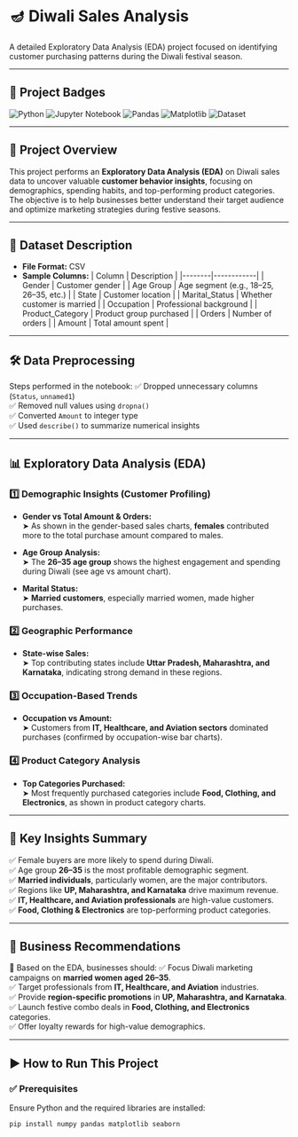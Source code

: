 # 🪔 Diwali Sales Analysis  
A detailed Exploratory Data Analysis (EDA) project focused on identifying customer purchasing patterns during the Diwali festival season.

---

## 📛 Project Badges  
![Python](https://img.shields.io/badge/Python-3.x-blue)
![Jupyter Notebook](https://img.shields.io/badge/Jupyter-Notebook-orange)
![Pandas](https://img.shields.io/badge/Library-Pandas-yellowgreen)
![Matplotlib](https://img.shields.io/badge/Library-Matplotlib-lightblue)
![Dataset](https://img.shields.io/badge/Dataset-CSV-red)

---

## 📌 Project Overview  
This project performs an **Exploratory Data Analysis (EDA)** on Diwali sales data to uncover valuable **customer behavior insights**, focusing on demographics, spending habits, and top-performing product categories.  
The objective is to help businesses better understand their target audience and optimize marketing strategies during festive seasons.

---

## 📂 Dataset Description  
- **File Format:** CSV  
- **Sample Columns:**
| Column | Description |
|--------|------------|
| Gender | Customer gender |
| Age Group | Age segment (e.g., 18–25, 26–35, etc.) |
| State | Customer location |
| Marital_Status | Whether customer is married |
| Occupation | Professional background |
| Product_Category | Product group purchased |
| Orders | Number of orders |
| Amount | Total amount spent |

---

## 🛠️ Data Preprocessing  
Steps performed in the notebook:
✅ Dropped unnecessary columns (`Status`, `unnamed1`)  
✅ Removed null values using `dropna()`  
✅ Converted `Amount` to integer type  
✅ Used `describe()` to summarize numerical insights  

---

## 📊 Exploratory Data Analysis (EDA)

### 1️⃣ Demographic Insights (Customer Profiling)
- **Gender vs Total Amount & Orders:**  
  ➤ As shown in the gender-based sales charts, **females** contributed more to the total purchase amount compared to males.  

- **Age Group Analysis:**  
  ➤ The **26–35 age group** shows the highest engagement and spending during Diwali (see age vs amount chart).  

- **Marital Status:**  
  ➤ **Married customers**, especially married women, made higher purchases.  

### 2️⃣ Geographic Performance
- **State-wise Sales:**  
  ➤ Top contributing states include **Uttar Pradesh, Maharashtra, and Karnataka**, indicating strong demand in these regions.

### 3️⃣ Occupation-Based Trends
- **Occupation vs Amount:**  
  ➤ Customers from **IT, Healthcare, and Aviation sectors** dominated purchases (confirmed by occupation-wise bar charts).

### 4️⃣ Product Category Analysis
- **Top Categories Purchased:**  
  ➤ Most frequently purchased categories include **Food, Clothing, and Electronics**, as shown in product category charts.

---

## 📍 Key Insights Summary
✅ Female buyers are more likely to spend during Diwali.  
✅ Age group **26–35** is the most profitable demographic segment.  
✅ **Married individuals**, particularly women, are the major contributors.  
✅ Regions like **UP, Maharashtra, and Karnataka** drive maximum revenue.  
✅ **IT, Healthcare, and Aviation professionals** are high-value customers.  
✅ **Food, Clothing & Electronics** are top-performing product categories.

---

## 💼 Business Recommendations
📢 Based on the EDA, businesses should:
✅ Focus Diwali marketing campaigns on **married women aged 26–35**.  
✅ Target professionals from **IT, Healthcare, and Aviation** industries.  
✅ Provide **region-specific promotions** in **UP, Maharashtra, and Karnataka**.  
✅ Launch festive combo deals in **Food, Clothing, and Electronics** categories.  
✅ Offer loyalty rewards for high-value demographics.

---

## ▶️ How to Run This Project

### ✅ Prerequisites
Ensure Python and the required libraries are installed:
```bash
pip install numpy pandas matplotlib seaborn
